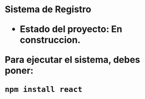 <h1> Sistema de Registro
  
- Estado del proyecto: En construccion.

Para ejecutar el sistema, debes poner:

```npm install react```
